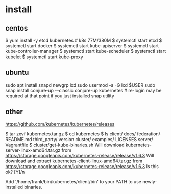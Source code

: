 # install

## centos
$ yum install -y etcd kubernetes # k8s 77M/380M
$ systemctl start etcd
$ systemctl start docker
$ systemctl start kube-apiserver
$ systemctl start kube-controller-manager
$ systemctl start kube-scheduler
$ systemctl start kubelet
$ systemctl start kube-proxy

## ubuntu

sudo apt install snapd
newgrp lxd
sudo usermod -a -G lxd $USER
sudo snap install conjure-up --classic
conjure-up kubernetes  # re-login may be required at that point if you just installed snap utility


## other 
https://github.com/kubernetes/kubernetes/releases

$ tar zxvf kubernetes.tar.gz
$ cd kubernetes
$ ls 
client/   docs/      federation/  README.md  third_party/  version
cluster/  examples/  LICENSES    server/     Vagrantfile
$ cluster/get-kube-binaries.sh
Will download kubernetes-server-linux-amd64.tar.gz from https://storage.googleapis.com/kubernetes-release/release/v1.6.3
Will download and extract kubernetes-client-linux-amd64.tar.gz from https://storage.googleapis.com/kubernetes-release/release/v1.6.3
Is this ok? [Y]/n

Add '/home/frank/bin/kubernetes/client/bin' to your PATH to use newly-installed binaries.


